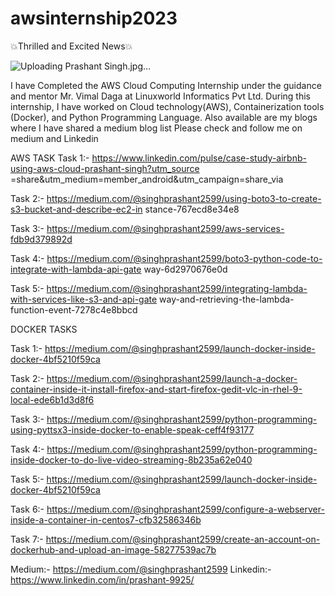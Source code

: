 # awsinternship2023

💥Thrilled and Excited News💥

![Uploading Prashant Singh.jpg…]()


I have Completed the AWS Cloud Computing Internship under the guidance and mentor Mr. Vimal Daga at Linuxworld Informatics Pvt Ltd.
During this internship, I have worked on Cloud technology(AWS), Containerization tools (Docker), and Python Programming Language. Also available are my blogs where I have shared a medium blog list
Please check and follow me on medium and Linkedin

AWS TASK 
Task 1:- 
https://www.linkedin.com/pulse/case-study-airbnb-using-aws-cloud-prashant-singh?utm_source =share&utm_medium=member_android&utm_campaign=share_via 

Task 2:- 
https://medium.com/@singhprashant2599/using-boto3-to-create-s3-bucket-and-describe-ec2-in stance-767ecd8e34e8 

Task 3:- https://medium.com/@singhprashant2599/aws-services-fdb9d379892d 

Task 4:- 
https://medium.com/@singhprashant2599/boto3-python-code-to-integrate-with-lambda-api-gate way-6d2970676e0d 

Task 5:- 
https://medium.com/@singhprashant2599/integrating-lambda-with-services-like-s3-and-api-gate way-and-retrieving-the-lambda-function-event-7278c4e8bbcd

DOCKER TASKS

Task 1:- https://medium.com/@singhprashant2599/launch-docker-inside-docker-4bf5210f59ca

Task 2:- https://medium.com/@singhprashant2599/launch-a-docker-container-inside-it-install-firefox-and-start-firefox-gedit-vlc-in-rhel-9-local-ede6b1d3d8f6


Task 3:- https://medium.com/@singhprashant2599/python-programming-using-pyttsx3-inside-docker-to-enable-speak-ceff4f93177


Task 4:- https://medium.com/@singhprashant2599/python-programming-inside-docker-to-do-live-video-streaming-8b235a62e040


Task 5:-  https://medium.com/@singhprashant2599/launch-docker-inside-docker-4bf5210f59ca


Task 6:- https://medium.com/@singhprashant2599/configure-a-webserver-inside-a-container-in-centos7-cfb32586346b


Task 7:-  https://medium.com/@singhprashant2599/create-an-account-on-dockerhub-and-upload-an-image-58277539ac7b



Medium:- https://medium.com/@singhprashant2599
Linkedin:- https://www.linkedin.com/in/prashant-9925/

